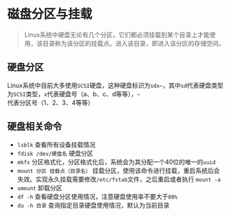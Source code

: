 # 磁盘分区与挂载

> Linux系统中硬盘无论有几个分区，它们都必须挂载到某个目录上才能使用，该目录称为该分区的挂载点。进入该目录，即进入该分区的存储空间。

## 硬盘分区

Linux系统中目前大多使用`SCSI`硬盘，这种硬盘标识为`sdx~`，其中`sd`代表硬盘类型为`SCSI`类型，`x`代表硬盘号（a、b、c、d等等），`~`代表分区号（1、2、3、4等等）

## 硬盘相关命令

- `lsblk`
  查看所有设备挂载情况
- `fdisk /dev/硬盘名`
  硬盘分区
- `mkfs`
  分区格式化，分区格式化后，系统会为其分配一个40位的唯一的`uuid`
- `mount 分区 挂载点（目录名）`
  挂载分区，使用该命令进行挂载，重启系统后会失效。实现永久挂载需要修改`/etc/fstab`文件，之后重启或者执行 `mount -a` 
- `umount`
  卸载分区
- `df -h`
  查看硬盘分区使用情况，注意硬盘使用率不要大于`80%`
- `du -h 目录`
  查询指定目录硬盘使用情况，默认为当前目录


